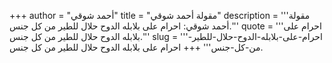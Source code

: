 +++
author = "أحمد شوقي"
title = "مقولة أحمد شوقي"
description = '''مقولة أحمد شوقي: احرام على بلابله الدوح حلال للطير من كل جنس.'''
quote = '''احرام على بلابله الدوح حلال للطير من كل جنس.'''
slug = '''احرام-على-بلابله-الدوح-حلال-للطير-من-كل-جنس'''
+++
احرام على بلابله الدوح حلال للطير من كل جنس.
